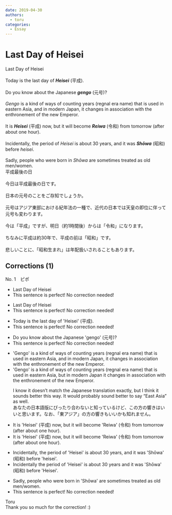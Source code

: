```yaml
---
date: 2019-04-30
authors:
  - toru
categories:
  - Essay
---
```


<h1 id="subject_show">Last Day of Heisei</h1>
<div class="date" hidden>Apr 30, 2019 22:34</div>
<div id="post"><div id="body_show_ori">
Last Day of Heisei<br/><br/>Today is the last day of <strong><em>Heisei</em></strong> (平成).<br/><br/>Do you know about the Japanese <strong><em>gengo</em></strong> (元号)?<br/><br/><em>Gengo</em> is a kind of ways of counting years (regnal era name) that is used in eastern Asia, and in modern Japan, it changes in association with the enthronement of the new Emperor.<br/><br/>It is <strong><em>Heisei</em></strong> (平成) now, but it will become <strong><em>Reiwa</em></strong> (令和) from tomorrow (after about one hour).<br/><br/>Incidentally, the period of <em>Heisei</em> is about 30 years, and it was <strong><em>Shōwa</em></strong> (昭和) before <em>heisei</em>.<br/><br/>Sadly, people who were born in <em>Shōwa</em> are sometimes treated as old men/women.
</div></div>

<!-- more -->

<div id="post_ja"><div id="body_show_mo">
平成最後の日<br/><br/>今日は平成最後の日です。<br/><br/>日本の元号のことをご存知でしょうか。<br/><br/>元号はアジア東部における紀年法の一種で、近代の日本では天皇の即位に伴って元号も変わります。<br/><br/>今は「平成」ですが、明日（約1時間後）からは「令和」になります。<br/><br/>ちなみに平成は約30年で、平成の前は「昭和」です。<br/><br/>悲しいことに、「昭和生まれ」は年配扱いされることもあります。
</div></div>

## Corrections (1)
<div id="block"><div class="first_name"> No. 1　<span class="just_name">ピポ</span></div><div id="block2">
<ul class="correction_field">
<li class="incorrect">Last Day of Heisei</li>
<li class="corrected perfect">This sentence is perfect! No correction needed!</li>
</ul>
<ul class="correction_field">
<li class="incorrect">Last Day of Heisei</li>
<li class="corrected perfect">This sentence is perfect! No correction needed!</li>
</ul>
<ul class="correction_field">
<li class="incorrect">Today is the last day of 'Heisei' (平成).</li>
<li class="corrected perfect">This sentence is perfect! No correction needed!</li>
</ul>
<ul class="correction_field">
<li class="incorrect">Do you know about the Japanese 'gengo' (元号)?</li>
<li class="corrected perfect">This sentence is perfect! No correction needed!</li>
</ul>
<ul class="correction_field">
<li class="incorrect">'Gengo' is a kind of ways of counting years (regnal era name) that is used in eastern Asia, and in modern Japan, it changes in association with the enthronement of the new Emperor.</li>
<li class="corrected correct">
'Gengo' is a kind of way<span class="f_red"><span class="sline">s</span></span> of counting years (regnal era name) that is used in eastern Asia, but in modern Japan it changes in association with the enthronement of the new Emperor.
<p class="correction_comment">I know it doesn’t match the Japanese translation exactly, but I think it sounds better this way. It would probably sound better to say “East Asia” as well.<br/>あなたの日本語版にぴったり合わないと知っているけど、この方の響きはいいと思います。なお、「東アジア」の方の響きもいいかも知れません。</p>
</li>
</ul>
<ul class="correction_field">
<li class="incorrect">It is 'Heisei' (平成) now, but it will become 'Reiwa' (令和) from tomorrow (after about one hour).</li>
<li class="corrected correct">
It is 'Heisei' (平成) now, but it will become 'Reiwa' (令和) <span class="f_red"><span class="sline">from</span></span> tomorrow (after about one hour).
</li>
</ul>
<ul class="correction_field">
<li class="incorrect">Incidentally, the period of 'Heisei' is about 30 years, and it was 'Shōwa' (昭和) before 'heisei'.</li>
<li class="corrected correct">
Incidentally the period of 'Heisei' is about 30 years and it was 'Shōwa' (昭和) before 'Heisei'.
</li>
</ul>
<ul class="correction_field">
<li class="incorrect">Sadly, people who were born in 'Shōwa' are sometimes treated as old men/women.</li>
<li class="corrected perfect">This sentence is perfect! No correction needed!</li>
</ul>
</div><div class="name"><span class="just_name">Toru</span><br>
Thank you so much for the correction! :)
</div>
</div>
